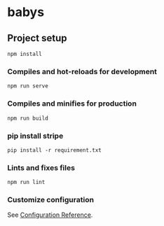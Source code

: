 # babys

## Project setup
```
npm install
```

### Compiles and hot-reloads for development
```
npm run serve
```

### Compiles and minifies for production
```
npm run build
```

### pip install stripe
```
pip install -r requirement.txt
```

### Lints and fixes files
```
npm run lint
```

### Customize configuration
See [Configuration Reference](https://cli.vuejs.org/config/).
